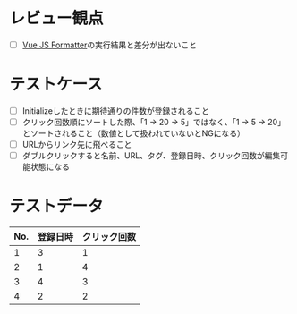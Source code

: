 # レビュー観点

- [ ] [Vue JS Formatter](https://mtp.tools/formatters/vue-formatter)の実行結果と差分が出ないこと

# テストケース

- [ ] Initializeしたときに期待通りの件数が登録されること
- [ ] クリック回数順にソートした際、「1 -> 20 -> 5」ではなく、「1 -> 5 -> 20」とソートされること（数値として扱われていないとNGになる）
- [ ] URLからリンク先に飛べること
- [ ] ダブルクリックすると名前、URL、タグ、登録日時、クリック回数が編集可能状態になる

# テストデータ

|No.|登録日時|クリック回数|
|---|---|---|
|1|3|1|
|2|1|4|
|3|4|3|
|4|2|2|